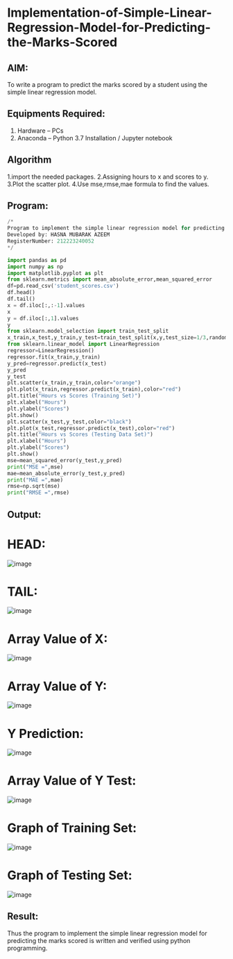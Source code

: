 # Implementation-of-Simple-Linear-Regression-Model-for-Predicting-the-Marks-Scored

## AIM:
To write a program to predict the marks scored by a student using the simple linear regression model.

## Equipments Required:
1. Hardware – PCs
2. Anaconda – Python 3.7 Installation / Jupyter notebook

## Algorithm
1.import the needed packages.
2.Assigning hours to x and scores to y.
3.Plot the scatter plot.
4.Use mse,rmse,mae formula to find the values. 

## Program:
```Python
/*
Program to implement the simple linear regression model for predicting the marks scored.
Developed by: HASNA MUBARAK AZEEM
RegisterNumber: 212223240052
*/

import pandas as pd
import numpy as np
import matplotlib.pyplot as plt
from sklearn.metrics import mean_absolute_error,mean_squared_error
df=pd.read_csv('student_scores.csv')
df.head()
df.tail()
x = df.iloc[:,:-1].values
x
y = df.iloc[:,1].values
y
from sklearn.model_selection import train_test_split
x_train,x_test,y_train,y_test=train_test_split(x,y,test_size=1/3,random_state=0)
from sklearn.linear_model import LinearRegression
regressor=LinearRegression()
regressor.fit(x_train,y_train)
y_pred=regressor.predict(x_test)
y_pred
y_test
plt.scatter(x_train,y_train,color="orange")
plt.plot(x_train,regressor.predict(x_train),color="red")
plt.title("Hours vs Scores (Training Set)")
plt.xlabel("Hours")
plt.ylabel("Scores")
plt.show()
plt.scatter(x_test,y_test,color="black")
plt.plot(x_test,regressor.predict(x_test),color="red")
plt.title("Hours vs Scores (Testing Data Set)")
plt.xlabel("Hours")
plt.ylabel("Scores")
plt.show()
mse=mean_squared_error(y_test,y_pred)
print("MSE =",mse)
mae=mean_absolute_error(y_test,y_pred)
print("MAE =",mae)
rmse=np.sqrt(mse)
print("RMSE =",rmse)
```

## Output:
# HEAD:

![image](https://github.com/user-attachments/assets/e2c14fcb-2a48-4afc-80dc-e0be0ada95a1)

# TAIL:

![image](https://github.com/user-attachments/assets/735a0216-9fae-4bf7-af8a-efee4d702bb8)

# Array Value of X:

![image](https://github.com/user-attachments/assets/ec713756-9555-4cae-a9ac-acc829ad6543)

# Array Value of Y:

![image](https://github.com/user-attachments/assets/68c03a60-8b6b-4900-9d8b-4c2b046c0c90)

# Y Prediction:

![image](https://github.com/user-attachments/assets/a664c65c-0ce9-4517-9628-74eb94ee0eb0)

# Array Value of Y Test:

![image](https://github.com/user-attachments/assets/22b23da7-5a7b-43f7-bbd3-a8de85bb1bf5)

# Graph of Training Set:

![image](https://github.com/user-attachments/assets/5801173e-f309-46a0-9b4e-2f671340ba26)

# Graph of Testing Set:

![image](https://github.com/user-attachments/assets/b06d93d4-c5ab-4ac7-b2d2-dc21418c5e69)


## Result:
Thus the program to implement the simple linear regression model for predicting the marks scored is written and verified using python programming.
